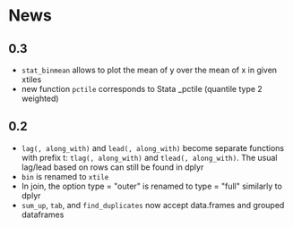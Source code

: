 # News


## 0.3

- `stat_binmean` allows to plot the mean of y over the mean of x in given xtiles
- new function `pctile`  corresponds to Stata _pctile (quantile type 2 weighted)

## 0.2
- `lag(, along_with)` and `lead(, along_with)` become separate functions with prefix t: `tlag(, along_with)` and `tlead(, along_with)`. The usual lag/lead based on rows can still be found in dplyr
- `bin` is renamed to `xtile`
- In join, the option type = "outer" is renamed to type = "full" similarly to dplyr
- `sum_up`, `tab`, and `find_duplicates` now accept data.frames and grouped dataframes
